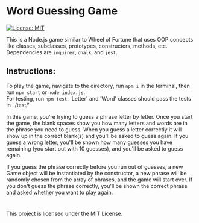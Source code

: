 # Word Guessing Game

[![License: MIT](https://img.shields.io/badge/License-MIT-blue.svg)](https://opensource.org/licenses/MIT)


This is a Node.js game similar to Wheel of Fortune that uses OOP concepts like classes, subclasses, prototypes, constructors, methods, etc. <br/>
Dependencies are `inquirer`, `chalk`, and `jest`. <br/>
## Instructions:
To play the game, navigate to the directory, run `npm i` in the terminal, then run `npm start` or `node index.js`.<br/>
For testing, run `npm test`. 'Letter' and 'Word' classes should pass the tests in './test/'

In this game, you're trying to guess a phrase letter by letter. Once you start the game, the blank spaces show you how many letters and words are in the phrase you need to guess. When you guess a letter correctly it will show up in the correct blank(s) and you'll be asked to guess again. If you guess a wrong letter, you'll be shown how many guesses you have remaining (you start out with 10 guesses), and you'll be asked to guess again. 
<br/>

If you guess the phrase correctly before you run out of guesses, a new Game object will be instantiated by the constructor, a new phrase will be randomly chosen from the array of phrases, and the game will start over. If you don't guess the phrase correctly, you'll be shown the correct phrase and asked whether you want to play again.
#
This project is licensed under the MIT License.
